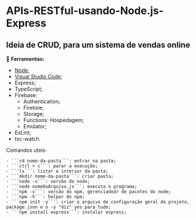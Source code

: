 # APIs-RESTful-usando-Node.js-Express
## Ideia de CRUD, para um sistema de vendas online

:wrench: **Ferramentas:**
  - [Node](https://nodejs.org/en/download);
  - [Visual Studio Code](https://code.visualstudio.com/download);
  - Express;
  - TypeScript;
  - Firebase:
      - Authentication;
      - Firetore;
      - Storage;
      - Functions: Hospedagem;
      - Emulator;
  - EsLint;
  - tsc-watch.

Comandos uteis:

	- ```cd nome-da-pasta```: entrar na pasta;
	- ```ctrl + c```: parar a execução;
	- ```ls```: listar o interior da pasta;
	- ```mkdir nome-da-pasta```: criar pasta;
	- ```node -v```: versão do node;
	- ```node nomeDoArquivo.js```: executa o programa;
	- ```npm -v```: versão do npm, gerenciadodr de pacotes do node;
	- ```npm -h```: helper do npm;
	- ```npm init -y```: criar o arquivo de configuração geral do projeto, package.json e o -y "diz" yes para tudo;
	- ```npm install express```: instalar express;
